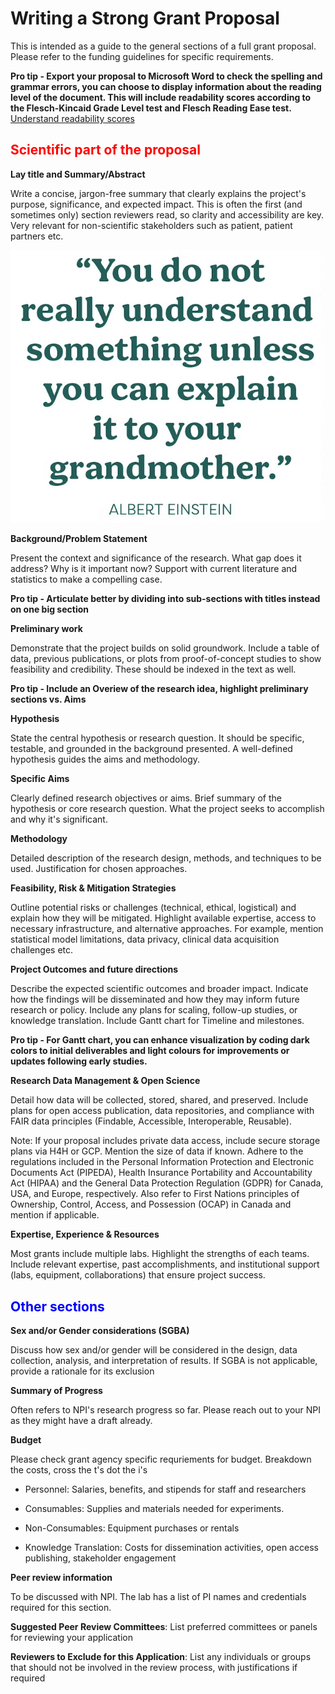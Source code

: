 # Writing a Strong Grant Proposal

This is intended as a guide to the general sections of a full grant proposal. Please refer to the funding guidelines for specific requirements.

**Pro tip - Export your proposal to Microsoft Word to check the spelling and grammar errors, you can choose to display information about the reading level of the document. This will include readability scores according to the Flesch-Kincaid Grade Level test and Flesch Reading Ease test.** 
[Understand readability scores](https://support.microsoft.com/en-us/office/get-your-document-s-readability-and-level-statistics-85b4969e-e80a-4777-8dd3-f7fc3c8b3fd2)
## <h2 style="color: red;">Scientific part of the proposal</h2>
**Lay title and Summary/Abstract**

Write a concise, jargon-free summary that clearly explains the project's purpose, significance, and expected impact. This is often the first (and sometimes only) section reviewers read, so clarity and accessibility are key. Very relevant for non-scientific stakeholders such as patient, patient partners etc.

![funny](images/funny.png)

**Background/Problem Statement**

Present the context and significance of the research. What gap does it address? Why is it important now? Support with current literature and statistics to make a compelling case.

**Pro tip - Articulate better by dividing into sub-sections with titles instead on one big section**

**Preliminary work**

Demonstrate that the project builds on solid groundwork. Include a table of data, previous publications, or plots from proof-of-concept studies to show feasibility and credibility. These should be indexed in the text as well. 

**Pro tip - Include an Overiew of the research idea, highlight preliminary sections vs. Aims**

**Hypothesis**

State the central hypothesis or research question. It should be specific, testable, and grounded in the background presented. A well-defined hypothesis guides the aims and methodology.

**Specific Aims**

Clearly defined research objectives or aims. Brief summary of the hypothesis or core research question. What the project seeks to accomplish and why it's significant.

**Methodology**

Detailed description of the research design, methods, and techniques to be used. Justification for chosen approaches. 

**Feasibility, Risk & Mitigation Strategies**

Outline potential risks or challenges (technical, ethical, logistical) and explain how they will be mitigated. Highlight available expertise, access to necessary infrastructure, and alternative approaches.
For example, mention statistical model limitations, data privacy, clinical data acquisition challenges etc.

**Project Outcomes and future directions**

Describe the expected scientific outcomes and broader impact. Indicate how the findings will be disseminated and how they may inform future research or policy. Include any plans for scaling, follow-up studies, or knowledge translation. Include Gantt chart for Timeline and milestones.

**Pro tip - For Gantt chart, you can enhance visualization by coding dark colors to initial deliverables and light colours for improvements or updates following early studies.**

**Research Data Management & Open Science**

Detail how data will be collected, stored, shared, and preserved. Include plans for open access publication, data repositories, and compliance with FAIR data principles (Findable, Accessible, Interoperable, Reusable).

Note: If your proposal includes private data access, include secure storage plans via H4H or GCP. Mention the size of data if known. Adhere to the regulations included in the Personal Information Protection and Electronic Documents Act (PIPEDA), Health Insurance Portability and Accountability Act (HIPAA) and the General Data Protection Regulation (GDPR) for Canada, USA, and Europe, respectively. Also refer to First Nations principles of Ownership, Control, Access, and Possession (OCAP) in Canada and mention if applicable.

**Expertise, Experience & Resources**

Most grants include multiple labs. Highlight the strengths of each teams. Include relevant expertise, past accomplishments, and institutional support (labs, equipment, collaborations) that ensure project success.


## <h2 style="color: blue;">Other sections</h2>

**Sex and/or Gender considerations (SGBA)**

Discuss how sex and/or gender will be considered in the design, data collection, analysis, and interpretation of results. If SGBA is not applicable, provide a rationale for its exclusion

**Summary of Progress**

Often refers to NPI's research progress so far. Please reach out to your NPI as they might have a draft already.

**Budget**

Please check grant agency specific requriements for budget. Breakdown the costs, cross the t's dot the i's

 - Personnel: Salaries, benefits, and stipends for staff and researchers

 - Consumables: Supplies and materials needed for experiments. 

 - Non-Consumables: Equipment purchases or rentals

 - Knowledge Translation: Costs for dissemination activities, open access publishing, stakeholder engagement

**Peer review information**

To be discussed with NPI. The lab has a list of PI names and credentials required for this section.

**Suggested Peer Review Committees**: List preferred committees or panels for reviewing your application

**Reviewers to Exclude for this Application**: List any individuals or groups that should not be involved in the review process, with justifications if required